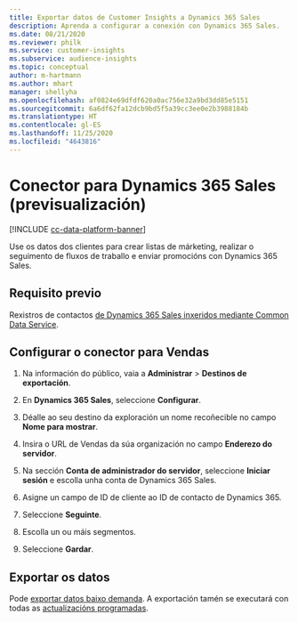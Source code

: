 ```yaml
---
title: Exportar datos de Customer Insights a Dynamics 365 Sales
description: Aprenda a configurar a conexión con Dynamics 365 Sales.
ms.date: 08/21/2020
ms.reviewer: philk
ms.service: customer-insights
ms.subservice: audience-insights
ms.topic: conceptual
author: m-hartmann
ms.author: mhart
manager: shellyha
ms.openlocfilehash: af0824e69dfdf620a0ac756e32a9bd3dd85e5151
ms.sourcegitcommit: 6a6df62fa12dcb9bd5f5a39cc3ee0e2b3988184b
ms.translationtype: HT
ms.contentlocale: gl-ES
ms.lasthandoff: 11/25/2020
ms.locfileid: "4643816"
---
```

# <a name="connector-for-dynamics-365-sales-preview"></a>Conector para Dynamics 365 Sales (previsualización)

[!INCLUDE [cc-data-platform-banner](../includes/cc-data-platform-banner.md)]

Use os datos dos clientes para crear listas de márketing, realizar o seguimento de fluxos de traballo e enviar promocións con Dynamics 365 Sales.

## <a name="prerequisite"></a>Requisito previo

Rexistros de contactos [de Dynamics 365 Sales inxeridos mediante Common Data Service](connect-power-query.md).

## <a name="configure-the-connector-for-sales"></a>Configurar o conector para Vendas

1. Na información do público, vaia a **Administrar** > **Destinos de exportación**.

1. En **Dynamics 365 Sales**, seleccione **Configurar**.

1. Déalle ao seu destino da exploración un nome recoñecible no campo **Nome para mostrar**.

1. Insira o URL de Vendas da súa organización no campo **Enderezo do servidor**.

1. Na sección **Conta de administrador do servidor**, seleccione **Iniciar sesión** e escolla unha conta de Dynamics 365 Sales.

1. Asigne un campo de ID de cliente ao ID de contacto de Dynamics 365.

1. Seleccione **Seguinte**.

1. Escolla un ou máis segmentos.

1. Seleccione **Gardar**.

## <a name="export-the-data"></a>Exportar os datos

Pode [exportar datos baixo demanda](export-destinations.md). A exportación tamén se executará con todas as [actualizacións programadas](system.md#schedule-tab).
